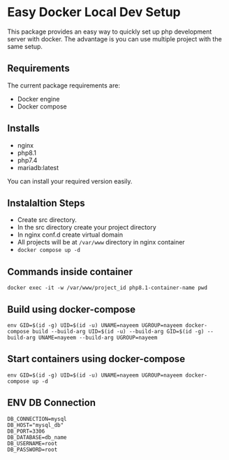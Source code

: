 # Easy Docker Local Dev Setup

This package provides an easy way to quickly set up php development server with docker. The advantage is you can use multiple project with the same setup. 


## Requirements

The current package requirements are:

- Docker engine
- Docker compose

## Installs

- nginx
- php8.1
- php7.4
- mariadb:latest

You can install your required version easily.

## Instalaltion Steps

- Create src directory.
- In the src directory create your project directory
- In nginx conf.d create virtual domain
- All projects will be at `/var/www` directory in nginx container
- `docker compose up -d`

## Commands inside container
```
docker exec -it -w /var/www/project_id php8.1-container-name pwd
```

## Build using docker-compose
```
env GID=$(id -g) UID=$(id -u) UNAME=nayeem UGROUP=nayeem docker-compose build --build-arg UID=$(id -u) --build-arg GID=$(id -g) --build-arg UNAME=nayeem --build-arg UGROUP=nayeem
```
## Start containers using docker-compose
```
env GID=$(id -g) UID=$(id -u) UNAME=nayeem UGROUP=nayeem docker-compose up -d
```

## ENV DB Connection
```
DB_CONNECTION=mysql
DB_HOST="mysql_db"
DB_PORT=3306
DB_DATABASE=db_name
DB_USERNAME=root
DB_PASSWORD=root
```